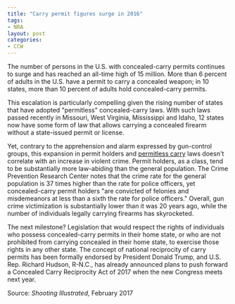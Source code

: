 ```yaml
---
title: "Carry permit figures surge in 2016"
tags:
- NRA
layout: post
categories:
- CCW
---
```


The number of persons in the U.S. with concealed-carry permits continues to surge and has reached an all-time high of 15 million. More than 6 percent of adults in the U.S. have a permit to carry a concealed weapon; in 10 states, more than 10 percent of adults hold concealed-carry permits.

This escalation is particularly compelling given the rising number of states that have adopted "permitless" concealed-carry laws. With such laws passed recently in Missouri, West Virginia, Mississippi and Idaho, 12 states now have some form of law that allows carrying a concealed firearm without a state-issued permit or license.

Yet, contrary to the apprehension and alarm expressed by gun-control groups, this expansion in permit holders and [permitless carry](/permitless-carry-states.html) laws doesn't correlate with an increase in violent crime. Permit holders, as a class, tend to be substantially more law-abiding than the general population. The Crime Prevention Research Center notes that the crime rate for the general population is 37 times higher than the rate for police officers, yet concealed-carry permit holders "are convicted of felonies and misdemeanors at less than a sixth the rate for police officers." Overall, gun crime victimization is substantially lower than it was 20 years ago, while the number of individuals legally carrying firearms has skyrocketed.

The next milestone? Legislation that would respect the rights of individuals who possess concealed-carry permits in their home state, or who are not prohibited from carrying concealed in their home state, to exercise those rights in any other state. The concept of national reciprocity of carry permits has been formally endorsed by President Donald Trump, and U.S. Rep. Richard Hudson, R-N.C., has already announced plans to push forward a Concealed Carry Reciprocity Act of 2017 when the new Congress meets next year.

Source: *Shooting Illustrated,* February 2017
